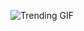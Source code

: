 
<!-- GIF_SECTION -->
![Trending GIF](https://media3.giphy.com/media/v1.Y2lkPThiYjIxNzcyamxydTNpNzlhbnRncndsbTZnZDhkMWMwZGVuM2lqeXplYXJlZWJvZCZlcD12MV9naWZzX3NlYXJjaCZjdD1n/vikmf2KDVzxyE/giphy.gif)
<!-- END_GIF_SECTION -->
